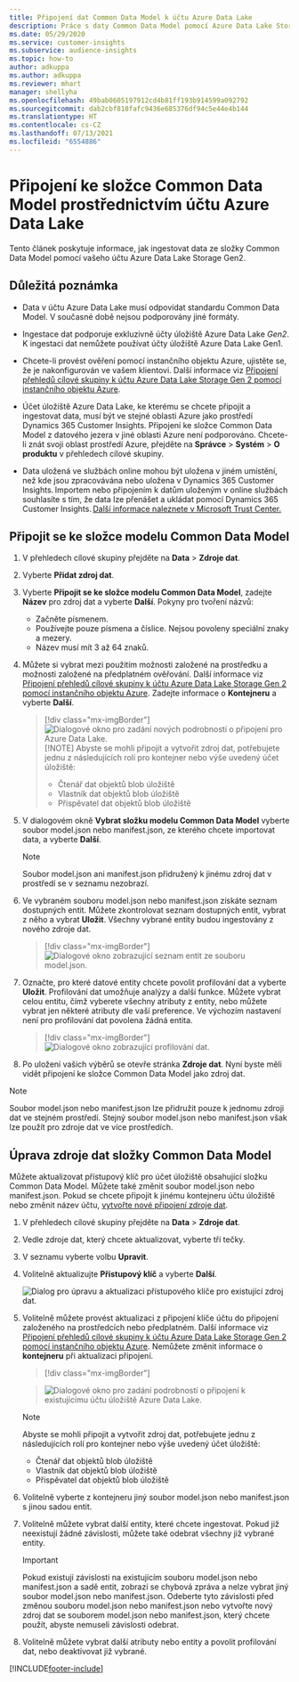 ```yaml
---
title: Připojení dat Common Data Model k účtu Azure Data Lake
description: Práce s daty Common Data Model pomocí Azure Data Lake Storage.
ms.date: 05/29/2020
ms.service: customer-insights
ms.subservice: audience-insights
ms.topic: how-to
author: adkuppa
ms.author: adkuppa
ms.reviewer: mhart
manager: shellyha
ms.openlocfilehash: 49bab0605197912cd4b81ff193b914599a092792
ms.sourcegitcommit: dab2cbf818fafc9436e685376df94c5e44e4b144
ms.translationtype: HT
ms.contentlocale: cs-CZ
ms.lasthandoff: 07/13/2021
ms.locfileid: "6554886"
---
```

# <a name="connect-to-a-common-data-model-folder-using-an-azure-data-lake-account"></a>Připojení ke složce Common Data Model prostřednictvím účtu Azure Data Lake

Tento článek poskytuje informace, jak ingestovat data ze složky Common Data Model pomocí vašeho účtu Azure Data Lake Storage Gen2.

## <a name="important-considerations"></a>Důležitá poznámka

- Data v účtu Azure Data Lake musí odpovídat standardu Common Data Model. V současné době nejsou podporovány jiné formáty.

- Ingestace dat podporuje exkluzivně účty úložiště Azure Data Lake *Gen2*. K ingestaci dat nemůžete používat účty úložiště Azure Data Lake Gen1.

- Chcete-li provést ověření pomocí instančního objektu Azure, ujistěte se, že je nakonfigurován ve vašem klientovi. Další informace viz [Připojení přehledů cílové skupiny k účtu Azure Data Lake Storage Gen 2 pomocí instančního objektu Azure](connect-service-principal.md).

- Účet úložiště Azure Data Lake, ke kterému se chcete připojit a ingestovat data, musí být ve stejné oblasti Azure jako prostředí Dynamics 365 Customer Insights. Připojení ke složce Common Data Model z datového jezera v jiné oblasti Azure není podporováno. Chcete-li znát svoji oblast prostředí Azure, přejděte na **Správce** > **Systém** > **O produktu** v přehledech cílové skupiny.

- Data uložená ve službách online mohou být uložena v jiném umístění, než kde jsou zpracovávána nebo uložena v Dynamics 365 Customer Insights. Importem nebo připojením k datům uloženým v online službách souhlasíte s tím, že data lze přenášet a ukládat pomocí Dynamics 365 Customer Insights. [Další informace naleznete v Microsoft Trust Center.](https://www.microsoft.com/trust-center)

## <a name="connect-to-a-common-data-model-folder"></a>Připojit se ke složce modelu Common Data Model

1. V přehledech cílové skupiny přejděte na **Data** > **Zdroje dat**.

1. Vyberte **Přidat zdroj dat**.

1. Vyberte **Připojit se ke složce modelu Common Data Model**, zadejte **Název** pro zdroj dat a vyberte **Další**. Pokyny pro tvoření názvů: 
   - Začněte písmenem.
   - Používejte pouze písmena a číslice. Nejsou povoleny speciální znaky a mezery.
   - Název musí mít 3 až 64 znaků.

1. Můžete si vybrat mezi použitím možnosti založené na prostředku a možnosti založené na předplatném ověřování. Další informace viz [Připojení přehledů cílové skupiny k účtu Azure Data Lake Storage Gen 2 pomocí instančního objektu Azure](connect-service-principal.md). Zadejte informace o **Kontejneru** a vyberte **Další**.
   > [!div class="mx-imgBorder"]
   > ![Dialogové okno pro zadání nových podrobností o připojení pro Azure Data Lake.](media/enter-new-storage-details.png)
   > [!NOTE]
   > Abyste se mohli připojit a vytvořit zdroj dat, potřebujete jednu z následujících rolí pro kontejner nebo výše uvedený účet úložiště:
   >  - Čtenář dat objektů blob úložiště
   >  - Vlastník dat objektů blob úložiště
   >  - Přispěvatel dat objektů blob úložiště

1. V dialogovém okně **Vybrat složku modelu Common Data Model** vyberte soubor model.json nebo manifest.json, ze kterého chcete importovat data, a vyberte **Další**.
   > [!NOTE]
   > Soubor model.json ani manifest.json přidružený k jinému zdroj dat v prostředí se v seznamu nezobrazí.

1. Ve vybraném souboru model.json nebo manifest.json získáte seznam dostupných entit. Můžete zkontrolovat seznam dostupných entit, vybrat z něho a vybrat **Uložit**. Všechny vybrané entity budou ingestovány z nového zdroje dat.
   > [!div class="mx-imgBorder"]
   > ![Dialogové okno zobrazující seznam entit ze souboru model.json.](media/review-entities.png)

8. Označte, pro které datové entity chcete povolit profilování dat a vyberte **Uložit**. Profilování dat umožňuje analýzy a další funkce. Můžete vybrat celou entitu, čímž vyberete všechny atributy z entity, nebo můžete vybrat jen některé atributy dle vaší preference. Ve výchozím nastavení není pro profilování dat povolena žádná entita.
   > [!div class="mx-imgBorder"]
   > ![Dialogové okno zobrazující profilování dat.](media/dataprofiling-entities.png)

9. Po uložení vašich výběrů se otevře stránka **Zdroje dat**. Nyní byste měli vidět připojení ke složce Common Data Model jako zdroj dat.

> [!NOTE]
> Soubor model.json nebo manifest.json lze přidružit pouze k jednomu zdroji dat ve stejném prostředí. Stejný soubor model.json nebo manifest.json však lze použít pro zdroje dat ve více prostředích.

## <a name="edit-a-common-data-model-folder-data-source"></a>Úprava zdroje dat složky Common Data Model

Můžete aktualizovat přístupový klíč pro účet úložiště obsahující složku Common Data Model. Můžete také změnit soubor model.json nebo manifest.json. Pokud se chcete připojit k jinému kontejneru účtu úložiště nebo změnit název účtu, [vytvořte nové připojení zdroje dat](#connect-to-a-common-data-model-folder).

1. V přehledech cílové skupiny přejděte na **Data** > **Zdroje dat**.

2. Vedle zdroje dat, který chcete aktualizovat, vyberte tři tečky.

3. V seznamu vyberte volbu **Upravit**.

4. Volitelně aktualizujte **Přístupový klíč** a vyberte **Další**.

   ![Dialog pro úpravu a aktualizaci přístupového klíče pro existující zdroj dat.](media/edit-access-key.png)

5. Volitelně můžete provést aktualizaci z připojení klíče účtu do připojení založeného na prostředcích nebo předplatném. Další informace viz [Připojení přehledů cílové skupiny k účtu Azure Data Lake Storage Gen 2 pomocí instančního objektu Azure](connect-service-principal.md). Nemůžete změnit informace o **kontejneru** při aktualizaci připojení.
   > [!div class="mx-imgBorder"]

   > ![Dialogové okno pro zadání podrobností o připojení k existujícímu účtu úložiště Azure Data Lake.](media/enter-existing-storage-details.png)

   > [!NOTE]
   > Abyste se mohli připojit a vytvořit zdroj dat, potřebujete jednu z následujících rolí pro kontejner nebo výše uvedený účet úložiště:
   >  - Čtenář dat objektů blob úložiště
   >  - Vlastník dat objektů blob úložiště
   >  - Přispěvatel dat objektů blob úložiště


6. Volitelně vyberte z kontejneru jiný soubor model.json nebo manifest.json s jinou sadou entit.

7. Volitelně můžete vybrat další entity, které chcete ingestovat. Pokud již neexistují žádné závislosti, můžete také odebrat všechny již vybrané entity.

   > [!IMPORTANT]
   > Pokud existují závislosti na existujícím souboru model.json nebo manifest.json a sadě entit, zobrazí se chybová zpráva a nelze vybrat jiný soubor model.json nebo manifest.json. Odeberte tyto závislosti před změnou souboru model.json nebo manifest.json nebo vytvořte nový zdroj dat se souborem model.json nebo manifest.json, který chcete použít, abyste nemuseli závislosti odebrat.

8. Volitelně můžete vybrat další atributy nebo entity a povolit profilování dat, nebo deaktivovat již vybrané.   


[!INCLUDE[footer-include](../includes/footer-banner.md)]